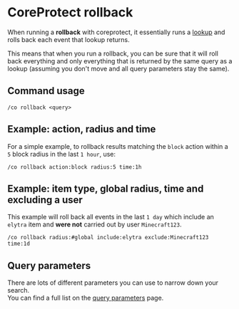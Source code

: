 # CoreProtect rollback

When running a **rollback** with coreprotect, it essentially runs a
[lookup](./lookup.md) and rolls back each event that lookup returns.

This means that when you run a rollback, you can be sure that it will roll back
everything and only everything that is returned by the same query as a lookup
(assuming you don't move and all query parameters stay the same).

## Command usage

```
/co rollback <query>
```

## Example: action, radius and time

For a simple example, to rollback results matching the `block` action within a
`5` block radius in the last `1 hour`, use:

```
/co rollback action:block radius:5 time:1h
```

## Example: item type, global radius, time and excluding a user

This example will roll back all events in the last `1 day` which include an
`elytra` item and **were not** carried out by user `Minecraft123`.

```
/co rollback radius:#global include:elytra exclude:Minecraft123 time:1d
```

## Query parameters

There are lots of different parameters you can use to narrow down your search.  
You can find a full list on the [query parameters](./query-parameters.md) page.


